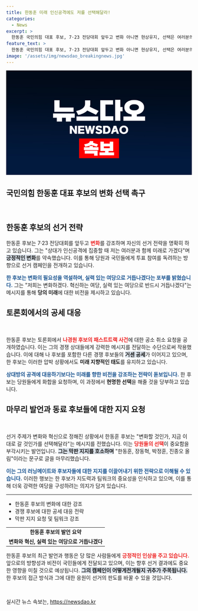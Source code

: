 ```yaml
---
title: 한동훈 미래 인신공격에도 저를 선택해달라!
categories:
  - News
excerpt: >
  한동훈 국민의힘 대표 후보, 7·23 전당대회 앞두고 변화 아니면 현상유지, 선택은 여러분의 몫이라며 당원과 국민들에게 투표 참여를 독려하고 화합을 강조. 과연 변화의 물결이 흐를 것인가?
feature_text: >
  한동훈 국민의힘 대표 후보, 7·23 전당대회 앞두고 변화 아니면 현상유지, 선택은 여러분의 몫이라며 당원과 국민들에게 투표 참여를 독려하고 화합을 강조. 과연 변화의 물결이 흐를 것인가?
image: '/assets/img/newsdao_breakingnews.jpg'
---
```


<p><img src="/assets/img/newsdao_breakingnews.jpg" alt="pcversion 속보" /></p>

<h2 data-ke-size="size26">국민의힘 한동훈 대표 후보의 변화 선택 촉구</h2>

<p data-ke-size="size16">&nbsp;</p>

<h2 data-ke-size="size26">한동훈 후보의 선거 전략</h2>

<p data-ke-size="size16">한동훈 후보는 7·23 전당대회를 앞두고 <b><span style="color: #ee2323;">변화</span></b>를 강조하며 자신의 선거 전략을 명확히 하고 있습니다. 그는 "상대가 인신공격에 집중할 때 저는 여러분과 함께 미래로 가겠다"며 <b><span style="background-color: #21538527;">긍정적인 변화</span></b>를 약속했습니다. 이를 통해 당원과 국민들에게 투표 참여를 독려하는 방향으로 선거 캠페인을 전개하고 있습니다.</p>

<p data-ke-size="size16"><b><span style="color: #1a5490;">한 후보는 변화의 필요성을 역설하며, 실력 있는 여당으로 거듭나겠다는 포부를 밝혔습니다.</span></b> 그는 "저희는 변화하겠다. 혁신하는 여당, 실력 있는 여당으로 반드시 거듭나겠다"는 메시지를 통해 <b>당의 미래</b>에 대한 비전을 제시하고 있습니다.</p>

<h2 data-ke-size="size26">토론회에서의 공세 대응</h2>

<p data-ke-size="size16">&nbsp;</p>

<p data-ke-size="size16">한동훈 후보는 토론회에서 <b><span style="color: #ee2323;">나경원 후보의 패스트트랙 사건</span></b>에 대한 공소 취소 요청을 공개하였습니다. 이는 그의 경쟁 상대들에게 강력한 메시지를 전달하는 수단으로써 작용했습니다. 이에 대해 나 후보를 포함한 다른 경쟁 후보들의 <b><span style="background-color: #21538527;">거센 공세</span></b>가 이어지고 있으며, 한 후보는 이러한 압박 상황에서도 <b>미래 지향적인 태도</b>를 유지하고 있습니다.</p>

<p data-ke-size="size16"><b><span style="color: #1a5490;">상대방의 공격에 대응하기보다는 미래를 향한 비전을 강조하는 전략이 돋보입니다.</span></b> 한 후보는 당원들에게 화합을 요청하며, 이 과정에서 <b>현명한 선택</b>을 해줄 것을 당부하고 있습니다.</p>

<h2 data-ke-size="size26">마무리 발언과 동료 후보들에 대한 지지 요청</h2>

<p data-ke-size="size16">&nbsp;</p>

<p data-ke-size="size16">선거 주제가 변화와 혁신으로 정해진 상황에서 한동훈 후보는 "변화할 것인가, 지금 이대로 갈 것인가를 선택해달라"는 메시지를 전했습니다. 이는 <b><span style="color: #ee2323;">당원들의 선택</span></b>이 중요함을 부각시키는 발언입니다. <b><span style="background-color: #21538527;">그는 막판 지지를 호소하며</span></b> "한동훈, 장동혁, 박정훈, 진종오 올림"이라는 문구로 글을 마무리했습니다.</p>

<p data-ke-size="size16"><b><span style="color: #1a5490;">이는 그의 러닝메이트와 후보자들에 대한 지지를 이끌어내기 위한 전략으로 이해될 수 있습니다.</span></b> 이러한 행보는 한 후보가 지도력과 팀워크의 중요성을 인식하고 있으며, 이를 통해 더욱 강력한 여당을 구성하려는 의지가 담겨 있습니다.</p>

<hr />

<ul>
    <li>한동훈 후보의 변화에 대한 강조</li>
    <li>경쟁 후보에 대한 공세 대응 전략</li>
    <li>막판 지지 요청 및 팀워크 강조</li>
</ul>

<table>
    <tr>
        <td style="text-align: center; height: 17px;"><b>한동훈 후보의 발언 요약</b></td>
    </tr>
    <tr>
        <td style="text-align: center; height: 17px;"><b>변화와 혁신, 실력 있는 여당으로 거듭나겠다</b></td>
    </tr>
</table>

<p data-ke-size="size16">한동훈 후보의 최근 발언과 행동은 당 많은 사람들에게 <b><span style="color: #ee2323;">긍정적인 인상을 주고 있습니다.</span></b> 앞으로의 방향성과 비전이 국민들에게 전달되고 있으며, 이는 향후 선거 결과에도 중요한 영향을 미칠 것으로 예상됩니다. <b><span style="background-color: #21538527;">그의 캠페인이 어떻게전개될지 귀추가 주목됩니다.</span></b> 한 후보의 접근 방식과 그에 대한 응원이 선거의 판도를 바꿀 수 있을 것입니다.</p>

<p data-ke-size="size16">&nbsp;</p>
실시간 뉴스 속보는, <a href="https://newsdao.kr" rel="dofollow">https://newsdao.kr</a>


